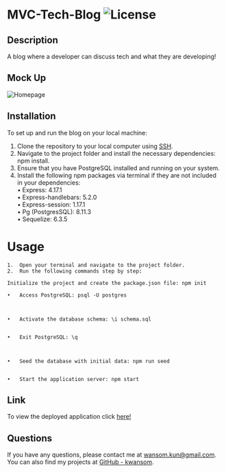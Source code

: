 # MVC-Tech-Blog ![License](https://img.shields.io/badge/license-NONE-blue.svg)

## Description

A blog where a developer can discuss tech and what they are developing!

## Mock Up

![Homepage](./assets/Screenshot%202024-11-29%20at%205.11.43 PM.png)

## Installation

To set up and run the blog on your local machine:

1. Clone the repository to your local computer using [SSH](git@github.com:Kwansom/MVC-Tech-Blog.git).
2. Navigate to the project folder and install the necessary dependencies: npm install.
3. Ensure that you have PostgreSQL installed and running on your system.
4. Install the following npm packages via terminal if they are not included in your dependencies: \
   • Express: 4.17.1 \
   • Express-handlebars: 5.2.0 \
   • Express-session: 1.17.1 \
   • Pg (PostgresSQL): 8.11.3 \
   • Sequelize: 6.3.5

# Usage

    1.	Open your terminal and navigate to the project folder.
    2.	Run the following commands step by step:

    Initialize the project and create the package.json file: npm init

    •	Access PostgreSQL: psql -U postgres



    •	Activate the database schema: \i schema.sql


    •	Exit PostgreSQL: \q



    •	Seed the database with initial data: npm run seed


    •	Start the application server: npm start

## Link

To view the deployed application click [here!](https://mvc-tech-blog-1dzl.onrender.com/)

## Questions

If you have any questions, please contact me at [wansom.kun@gmail.com](mailto:wansom.kun@gmail.com).
You can also find my projects at [GitHub - kwansom](https://github.com/kwansom).
